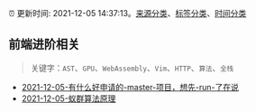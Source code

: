 :alarm_clock: 更新时间: 2021-12-05 14:37:13。[来源分类](../README.md)、[标签分类](../TAGS.md)、[时间分类](../TIMELINE.md)

## 前端进阶相关


> 关键字：`AST`、`GPU`、`WebAssembly`、`Vim`、`HTTP`、`算法`、`全栈`



- [2021-12-05-有什么好申请的-master-项目，想先-run-了在说](https://www.v2ex.com/t/820182) 
- [2021-12-05-蚁群算法原理](https://toutiao.io/k/s5cov4e) 